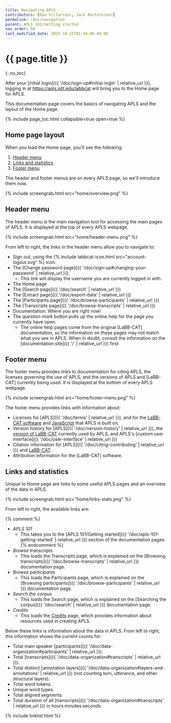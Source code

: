 ```yaml
---
title: Navigating APLS
contributors: [Dan Villarreal, Jack Rechsteiner]
permalink: /doc/navigation
parent: APLS 101/Getting started
nav_order: 50
last_modified_date: 2025-10-15T01:44:06-04:00
---
```


# {{ page.title }}
{:.no_toc}

After your [initial login]({{ '/doc/sign-up#initial-login' | relative_url }}), logging in at <https://apls.pitt.edu/labbcat> will bring you to the <span class="apls-page">Home</span> page for APLS.

This documentation page covers the basics of navigating APLS and the layout of the <span class="apls-page">Home</span> page.

{% include page_toc.html collapsible=true open=true %}

## <span class="apls-page">Home</span> page layout

When you load the <span class="apls-page">Home</span> page, you'll see the following:

1. [Header menu](#header-menu)
1. [Links and statistics](#links-and-stats)
1. [Footer menu](#footer-menu)

The header and footer menus are on every APLS page, so we'll introduce them now.

{% include screengrab.html src="home/overview.png" %}


## Header menu

The <span class="keyterm">header menu</span> is the main navigation tool for accessing the main pages of APLS.
It is displayed at the top of every APLS webpage.

{% include screengrab.html src="home/header-menu.png" %}

From left to right, the links in the <span class="keyterm">header menu</span> allow you to navigate to:

- Sign out, using the {% include labbcat-icon.html src="account-logout.svg" %} icon.
- The [<span class="apls-page">Change password</span> page]({{ '/doc/sign-up#changing-your-password' | relative_url }}).
  - This link will display the username you are currently logged in with.
- The Home page
- The [<span class="apls-page">Search</span> page]({{ '/doc/search' | relative_url }})
- The [<span class="apls-page">Extract</span> page]({{ '/doc/export-data' | relative_url }})
- The [<span class="apls-page">Participants</span> page]({{ '/doc/browse-participants' | relative_url }})
- The [<span class="apls-page">Transcripts</span> page]({{ '/doc/browse-transcripts' | relative_url }})
- <span class="apls-page">Documentation</span>: Where you are right now!
- The *question mark* button pulls up the online help for the page you currently have open.
  - The online help pages come from the original [LaBB-CAT] documentation, so the information on these pages may not match what you see in APLS.
    When in doubt, consult the information on the [documentation site]({{ '/' | relative_url }}) first.


## Footer menu

The <span class="keyterm">footer menu</span> provides links to documentation for citing APLS, the licenses governing the use of APLS, and the versions of APLS and [LaBB-CAT] currently being used.
It is displayed at the bottom of every APLS webpage.

{% include screengrab.html src="home/footer-menu.png" %}

The <span class="keyterm">footer menu</span> provides links with information about:

- Licenses for [APLS]({{ '/doc/terms' | relative_url }}), and for the [LaBB-CAT software](https://apls.pitt.edu/labbcat/agpl.txt) and [JavaScript](https://apls.pitt.edu/labbcat/credits#jslicense-labels1) that APLS is built on.
- Version history for [APLS]({{ '/doc/version-history' | relative_url }}), the [version of LaBB-CAT](https://apls.pitt.edu/labbcat/version) currently used by APLS, and APLS's [custom user interface]({{ '/doc/user-interface' | relative_url }})
- Citation information for [APLS]({{ '/doc/citing-contributing' | relative_url }}) and [LaBB-CAT](https://labbcat.canterbury.ac.nz/howto/cite).
- Attribution information for the [LaBB-CAT] software.


## Links and statistics

Unique to <span class="apls-page">Home</span> page are links to some useful APLS pages and an overview of the data in APLS.

{% include screengrab.html src="home/links-stats.png" %}

From left to right, the available links are:

{% comment %}
- *APLS 101*
  - This takes you to the [APLS 101/Getting started]({{ '/doc/apls-101-getting-started' | relative_url }}) section of the documentation pages.
{% endcomment %}
- *Browse transcripts*
  - This loads the <span class="apls-page">Transcripts</span> page, which is explained on the [Browsing transcripts]({{ '/doc/browse-transcripts' | relative_url }}) documentation page.
- *Browse participants*
  - This loads the <span class="apls-page">Participants</span> page, which is explained on the [Browsing participants]({{ '/doc/browse-participants' | relative_url }}) documentation page.
- *Search the corpus*
  - This loads the <span class="apls-page">Search</span> page, which is explained on the [Searching the corpus]({{ '/doc/search' | relative_url }}) documentation page.
- *Credits*
  - This loads the [Credits](https://apls.pitt.edu/labbcat/credits) page, which provides information about resources used in creating APLS.

Below these links is information about the data in APLS.
From left to right, this information shows the current counts for:

- Total main speaker [participants]({{ '/doc/data-organization#participants' | relative_url }}).
- Total [transcripts]({{ '/doc/data-organization#transcripts' | relative_url }}).
- Total distinct [annotation layers]({{ '/doc/data-organization#layers-and-annotations' | relative_url }}) (not counting <span class="layer">turn</span>, <span class="layer">utterance</span>, and other structural layers).
- Total <span class="layer">word</span> tokens.
- Unique <span class="layer">word</span> types.
- Total aligned <span class="layer">segment</span>s.
- Total <span class="transcript-attr">duration</span> of all [transcripts]({{ '/doc/data-organization#transcripts' | relative_url }}) in hours:minutes:seconds.

{% include linklist.html %}

